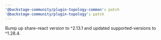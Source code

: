 ```yaml
---
'@backstage-community/plugin-topology-common': patch
'@backstage-community/plugin-topology': patch
---
```


Bump up share-react version to ^2.13.1 and updated supported-versions to ^1.28.4.
